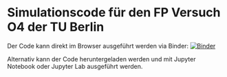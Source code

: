 # Simulationscode für den FP Versuch O4 der TU Berlin

Der Code kann direkt im Browser ausgeführt werden via Binder: [![Binder](https://mybinder.org/badge_logo.svg)](https://mybinder.org/v2/gh/bp-mbi/FP-O4_FTH/Gruppe5)

Alternativ kann der Code heruntergeladen werden und mit Jupyter Notebook oder Jupyter Lab ausgeführt werden.


